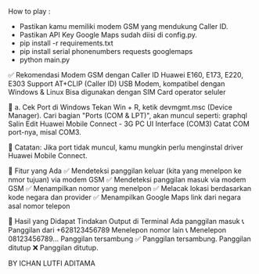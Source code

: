 How to play :
- Pastikan kamu memiliki modem GSM yang mendukung Caller ID.
- Pastikan API Key Google Maps sudah diisi di config.py.
- pip install -r requirements.txt
- pip install serial phonenumbers requests googlemaps
- python main.py

✅ Rekomendasi Modem GSM dengan Caller ID
Huawei E160, E173, E220, E303
Support AT+CLIP (Caller ID)
USB Modem, kompatibel dengan Windows & Linux
Bisa digunakan dengan SIM Card operator seluler

📌 a. Cek Port di Windows
Tekan Win + R, ketik devmgmt.msc (Device Manager).
Cari bagian "Ports (COM & LPT)", akan muncul seperti:
graphql
Salin
Edit
Huawei Mobile Connect - 3G PC UI Interface (COM3)
Catat COM port-nya, misal COM3.

📌 Catatan:
Jika port tidak muncul, kamu mungkin perlu menginstal driver Huawei Mobile Connect.

🎯 Fitur yang Ada
✅ Mendeteksi panggilan keluar (kita yang menelpon ke nmor tujuan) via modem GSM
✅ Mendeteksi panggilan masuk via modem GSM
✅ Menampilkan nomor yang menelpon
✅ Melacak lokasi berdasarkan kode negara dan provider
✅ Menampilkan Google Maps link dari negara asal nomor telepon

🎯 Hasil yang Didapat
Tindakan	Output di Terminal
Ada panggilan masuk	    📞 Panggilan dari +628123456789
Menelepon nomor lain	📞 Menelepon 08123456789...
Panggilan tersambung	✅ Panggilan tersambung.
Panggilan ditutup	    ❌ Panggilan ditutup.



BY ICHAN LUTFI ADITAMA